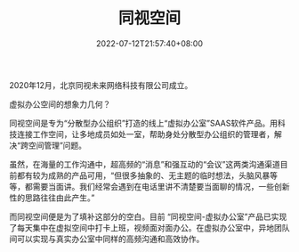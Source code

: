 ﻿---
weight: 
title: "同视空间"
description: "同视空间-虚拟办公室-致力于帮助分散型办公组织管理者连接工作空间，专为分散型办公组织打造的线上虚拟办公室SAAS软件产品。用科技连接工作空间，让多地成员如处一室，帮助身处分散型办公组织的管理者，解决跨空间管理问题"
date: 2022-07-12T21:57:40+08:00
lastmod: 2022-07-12T16:45:40+08:00
draft: false
authors: ["june"]
featuredImage: "460.png"
link: "https://www.tosee.cn/"
tags: ["同视空间","虚拟会议"]
categories: ["navigation"]
navigation: ["虚拟会议"]
lightgallery: true
toc: true
pinned: false
recommend: false
recommend1: false
---
2020年12月，北京同视未来网络科技有限公司成立。

虚拟办公空间的想象力几何？

同视空间是专为“分散型办公组织”打造的线上“虚拟办公室”SAAS软件产品。用科技连接工作空间，让多地成员如处一室，帮助身处分散型办公组织的管理者，解决“跨空间管理”问题。

虽然，在海量的工作沟通中，超高频的“消息”和强互动的“会议”这两类沟通渠道目前都有较为成熟的产品可用，“但很多抽象的、无主题的临时想法，头脑风暴等等，都需要当面讲。我们经常会遇到在电话里讲不清楚要当面聊的情况，一些创新性的思路往往由此产生。”

而同视空间便是为了填补这部分的空白。目前 “同视空间-虚拟办公室”产品已实现了每天集中在虚拟空间中打卡上班，视频面对面办公。在虚拟办公室中，异地团队间可以实现与真实办公室中同样的高频沟通和高效协作。